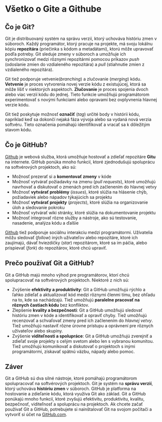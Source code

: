 # Všetko o Gite a Githube
## Čo je Git?
Git je distribuovaný systém na správu verzií, ktorý uchováva históriu zmen v súboroch. Každý programátor, ktorý pracuje na projekte, má svoju lokálnu kópiu **repozitára** (priečinka s kódom a metadátami), ktorú môže upravovať podľa potreby. Git sleduje zmeny v súboroch a umožňuje ich synchronizovať medzi rôznymi repozitármi pomocou príkazov *push* (odoslanie zmien do vzdialeného repozitára) a *pull* (stiahnutie zmien z vzdialeného repozitára).

Git tiež podporuje vetvenie(*branching*) a zlučovanie (*merging*) kódu. **Vetvenie** je proces vytvorenia novej verzie kódu z existujúcej, ktorá sa môže líšiť v niektorých aspektoch. **Zlučovanie** je proces spojenia dvoch alebo viac verzií kódu do jednej. Tieto funkcie umožňujú programátorom experimentovať s novými funkciami alebo opravami bez ovplyvnenia hlavnej verzie kódu.

Git tiež poskytuje možnosť **označiť** (*tag*) určité body v histórii kódu, napríklad keď sa dokončí nejaká fáza vývoja alebo sa vydaná nová verzia softvéru. Tieto označenia pomáhajú identifikovať a vracať sa k dôležitým stavom kódu.

## Čo je GitHub?
[Github](https://github.com/) je webová služba, ktorá umožňuje hostovať a zdieľať repozitáre **Gitu** na internete. GitHub ponúka mnoho funkcií, ktoré zjednodušujú spoluprácu na softvérových projektoch, ako sú:

- Možnosť prezerať si a **komentovať zmeny** v kóde
- Možnosť vytvárať požiadavky na zmenu (*pull requests*), ktoré umožňujú navrhovať a diskutovať o zmenách pred ich začlenením do hlavnej vetvy
- Možnosť **vytvárať problémy** (*issues*), ktoré slúžia na hlásenie chýb, požiadaviek alebo nápadov týkajúcich sa projektu
- Možnosť **vytvárať projekty** (*projects*), ktoré slúžia na organizovanie úloh a sledovanie pokroku
- Možnosť vytvárať wiki stránky, ktoré slúžia na dokumentovanie projektu
- Možnosť integrovať rôzne služby a nástroje, ako sú testovanie, nasadenie, analýza kódu a ďalšie  

[Github](https://github.com/) tiež podporuje sociálnu interakciu medzi programátormi. Užívatelia môžu sledovať (*follow*) iných užívateľov alebo repozitáre, ktoré ich zaujímajú, dávať hviezdičky (*star*) repozitárom, ktoré sa im páčia, alebo prispievať (*fork*) do repozitárov, ktoré chcú upraviť.  

## Prečo používať Git a GitHub?
Git a GitHub majú mnoho výhod pre programátorov, ktorí chcú spolupracovať na softvérových projektoch. Niektoré z nich sú:
- Zvýšenie **efektivity a produktivity**: Git a GitHub umožňujú rýchlo a ľahko zdieľať a aktualizovať kód medzi rôznymi členmi tímu, bez ohľadu na to, kde sa nachádzajú. Tiež umožňujú **paralelne pracovať na rôznych častiach kódu** bez konfliktov.
- Zlepšenie **kvality a bezpečnosti**: Git a GitHub umožňujú sledovať históriu zmen v kóde a identifikovať a opraviť chyby. Tiež umožňujú recenzovať a schvaľovať zmeny pred ich začlenením do *hlavnej vetvy*. Tiež umožňujú nastaviť rôzne úrovne prístupu a oprávnení pre rôznych užívateľov alebo skupiny.
- Zvýšenie **viditeľnosti a spolupráce**: Git a GitHub umožňujú zverejniť a zdieľať svoje projekty s celým svetom alebo len s vybranou komunitou. Tiež umožňujú komunikovať a diskutovať o projektoch s inými programátormi, získavať spätnú väzbu, nápady alebo pomoc.  

## Záver
Git a GitHub sú dva silné nástroje, ktoré pomáhajú programátorom spolupracovať na softvérových projektoch. Git je systém na **správu verzií**, ktorý uchováva **históriu zmen** v súboroch. GitHub je platforma na hostovanie a zdieľanie kódu, ktorá využíva Git ako základ. Git a GitHub ponúkajú mnoho funkcií, ktoré zvyšujú efektivitu, produktivitu, kvalitu, bezpečnosť, viditeľnosť a spoluprácu na projektoch. Ak chcete začať používať Git a GitHub, potrebujete si nainštalovať Git na svojom počítači a vytvoriť si účet na [GitHub.com](https://github.com/).